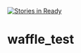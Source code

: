[![Stories in Ready](https://badge.waffle.io/as-gennadiy-n/waffle_test.png?label=ready&title=Ready)](https://waffle.io/as-gennadiy-n/waffle_test)
# waffle_test